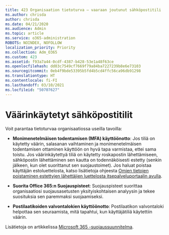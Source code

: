```yaml
---
title: 423 Organisaation tietoturva – vaaraan joutunut sähköpostitili
ms.author: chrisda
author: chrisda
ms.date: 04/21/2020
ms.audience: Admin
ms.topic: article
ms.service: o365-administration
ROBOTS: NOINDEX, NOFOLLOW
localization_priority: Priority
ms.collection: Adm_O365
ms.custom: 423
ms.assetid: f93a7a44-0cdf-4387-b428-53e1a48f63ce
ms.openlocfilehash: dd03c7549cf7669f79a84ba7227239b8e6e73103
ms.sourcegitcommit: 0eb4f9bde53395b5fd4b5cd4ffc56ca96db91298
ms.translationtype: HT
ms.contentlocale: fi-FI
ms.lasthandoff: 03/10/2021
ms.locfileid: "50707627"
---
```

# <a name="compromised-email-accounts"></a>Väärinkäytetyt sähköpostitilit

Voit parantaa tietoturvaa organisaatiossa useilla tavoilla:

- **Monimenetelmäisen todentamisen (MFA) käyttöönotto**: Jos tiliä on käytetty väärin, salasanan vaihtaminen ja monimenetelmäisen todentamisen ottaminen käyttöön on hyvä tapa varmistaa, ettei sama toistu. Jos väärinkäytettyä tiliä on käytetty roskapostin lähettämiseen, sähköpostin lähettäminen sen kautta on todennäköisesti estetty (senkin jälkeen, kun olet suorittanut sen suojaustoimet). Jos haluat poistaa käyttäjän estoluettelosta, katso lisätietoja ohjeesta [Omien tietojen poistaminen estettyjen lähettäjien luettelosta itsepalveluportaalin avulla](https://docs.microsoft.com/microsoft-365/security/office-365-security/use-the-delist-portal-to-remove-yourself-from-the-office-365-blocked-senders-lis).

- **Suorita Office 365:n Suojauspisteet**: Suojauspisteet suorittaa organisaatiosi suojausasetusten yksityiskohtaisen analyysin ja tekee suosituksia sen paremmaksi suojaamiseksi.

- **Postilaatikoiden valvontalokien käyttöönotto**: Postilaatikon valvontaloki helpottaa sen seuraamista, mitä tapahtui, kun käyttäjätiliä käytettiin väärin.

Lisätietoja on artikkelissa [Microsoft 365 -suojaussuunnitelma](https://docs.microsoft.com/microsoft-365/security/office-365-security/security-roadmap).
